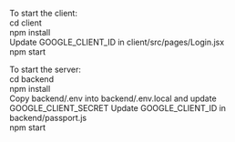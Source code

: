 To start the client:<br>
cd client<br>
npm install<br>
Update GOOGLE_CLIENT_ID in client/src/pages/Login.jsx<br>
npm start<br>


To start the server:<br>
cd backend<br>
npm install<br>
Copy backend/.env into backend/.env.local and update GOOGLE_CLIENT_SECRET
Update GOOGLE_CLIENT_ID in backend/passport.js<br>
npm start<br>
